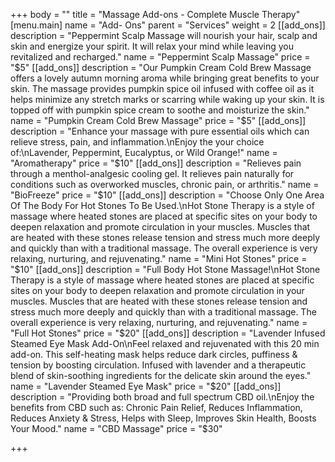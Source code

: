 +++
body = ""
title = "Massage Add-ons - Complete Muscle Therapy"
[menu.main]
name = "Add- Ons"
parent = "Services"
weight = 2
[[add_ons]]
description = "Peppermint Scalp Massage will nourish your hair, scalp and skin and energize your spirit. It will relax your mind while leaving you revitalized and recharged."
name = "Peppermint Scalp Massage"
price = "$5"
[[add_ons]]
description = "Our Pumpkin Cream Cold Brew Massage offers a lovely autumn morning aroma while bringing great benefits to your skin. The massage provides pumpkin spice oil infused with coffee oil as it helps minimize any stretch marks or scarring while waking up your skin. It is topped off with pumpkin spice cream to soothe and moisturize the skin."
name = "Pumpkin Cream Cold Brew Massage"
price = "$5"
[[add_ons]]
description = "Enhance your massage with pure essential oils which can relieve stress, pain, and inflammation.\nEnjoy the your choice of:\nLavender, Peppermint, Eucalyptus, or Wild Orange!"
name = "Aromatherapy"
price = "$10"
[[add_ons]]
description = "Relieves pain through a menthol-analgesic cooling gel. It relieves pain naturally for conditions such as overworked muscles, chronic pain, or arthritis."
name = "BioFreeze"
price = "$10"
[[add_ons]]
description = "Choose Only One Area Of The Body For Hot Stones To Be Used.\nHot Stone Therapy is a style of massage where heated stones are placed at specific sites on your body to deepen relaxation and promote circulation in your muscles. Muscles that are heated with these stones release tension and stress much more deeply and quickly than with a traditional massage. The overall experience is very relaxing, nurturing, and rejuvenating."
name = "Mini Hot Stones"
price = "$10"
[[add_ons]]
description = "Full Body Hot Stone Massage!\nHot Stone Therapy is a style of massage where heated stones are placed at specific sites on your body to deepen relaxation and promote circulation in your muscles. Muscles that are heated with these stones release tension and stress much more deeply and quickly than with a traditional massage. The overall experience is very relaxing, nurturing, and rejuvenating."
name = "Full Hot Stones"
price = "$20"
[[add_ons]]
description = "Lavender Infused Steamed Eye Mask Add-On\nFeel relaxed and rejuvenated with this 20 min add-on. This self-heating mask helps reduce dark circles, puffiness & tension by boosting circulation. Infused with lavender and a therapeutic blend of skin-soothing ingredients for the delicate skin around the eyes."
name = "Lavender Steamed Eye Mask"
price = "$20"
[[add_ons]]
description = "Providing both broad and full spectrum CBD oil.\nEnjoy the benefits from CBD such as: Chronic Pain Relief, Reduces Inflammation, Reduces Anxiety & Stress, Helps with Sleep, Improves Skin Health, Boosts Your Mood."
name = "CBD Massage"
price = "$30"

+++

